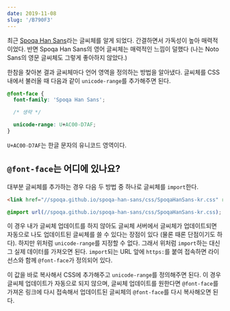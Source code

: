 ```yaml
---
date: 2019-11-08
slug: '/B790F3'
---
```


최근 [Spoqa Han Sans](https://spoqa.github.io/spoqa-han-sans/ko-KR/)라는 글씨체를 알게 되었다. 간결하면서 가독성이 높아 매력적이었다. 반면 Spoqa Han Sans의 영어 글씨체는 매력적인 느낌이 덜했다 (나는 Noto Sans의 영문 글씨체도 그렇게 좋아하지 않았다.)

한참을 찾아본 결과 글씨체마다 언어 영역을 정의하는 방법을 알아냈다. 글씨체를 CSS 내에서 불러올 때 다음과 같이 `unicode-range`를 추가해주면 된다.

```css
@font-face {
  font-family: 'Spoqa Han Sans';

  /* 생략 */

  unicode-range: U+AC00-D7AF;
}
```

`U+AC00-D7AF`는 한글 문자의 유니코드 영역이다.

## `@font-face`는 어디에 있나요?

대부분 글씨체를 추가하는 경우 다음 두 방법 중 하나로 글씨체를 `import`한다.

```html
<link href="//spoqa.github.io/spoqa-han-sans/css/SpoqaHanSans-kr.css" rel="stylesheet" type="text/css" />
```

```css
@import url(//spoqa.github.io/spoqa-han-sans/css/SpoqaHanSans-kr.css);
```

이 경우 내가 글씨체 업데이트를 하지 않아도 글씨체 서버에서 글씨체가 업데이트되면 자동으로 나도 업데이트된 글씨체를 쓸 수 있다는 장점이 있다 (물론 때론 단점이기도 하다). 하지만 위처럼 `unicode-range`를 지정할 수 없다. 그래서 위처럼 `import`하는 대신 그 실제 데이터를 가져오면 된다. `import`되는 URL 앞에 `https:`를 붙여 접속하면 라이선스와 함께 `@font-face`가 정의되어 있다.

이 값을 바로 복사해서 CSS에 추가해주고 `unicode-range`를 정의해주면 된다. 이 경우 글씨체 업데이트가 자동으로 되지 않으며, 글씨체 업데이트를 원한다면 `@font-face`를 가져온 링크에 다시 접속해서 업데이트된 글씨체의 `@font-face`를 다시 복사해오면 된다.

<head>
  <html lang="en-US"/>
</head>
